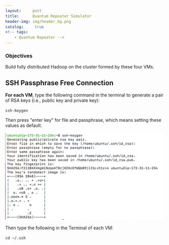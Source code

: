 ```yaml
---
layout:     post
title:      Quantum Repeater Simulator
header-img: img/header_bg.png
catalog: 	 true
<!-- tags:
    - Quantum Repeater -->
---
```



### Objectives

Build fully distributed Hadoop on the cluster formed by these four VMs.

## SSH Passphrase Free Connection

**For each VM**, type the following command in the terminal to generate a pair of RSA keys (i.e., public key and private key):

`ssh-keygen`

Then press "enter key" for file and passphrase, which means setting these values as default.             

![](https://raw.githubusercontent.com/Pollyanna-Ye/Pollyanna-Ye.github.io/master/img/posts20191013/001.jpg)

Then type the following in the Terminal of each VM:

`cd ~/.ssh`
